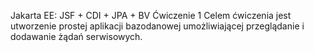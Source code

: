 Jakarta EE: JSF + CDI + JPA + BV
Ćwiczenie 1
Celem ćwiczenia jest utworzenie prostej aplikacji bazodanowej umożliwiającej przeglądanie
i dodawanie żądań serwisowych.
